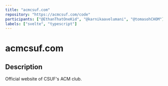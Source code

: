 ```yaml
---
title: "acmcsuf.com"
repository: "https://acmcsuf.com/code"
participants: ["@EthanThatOneKid", "@karnikaavelumani", "@tomasohCHOM"]
labels: ["svelte", "typescript"]
---
```


# acmcsuf.com

## Description

Official website of CSUF's ACM club.
